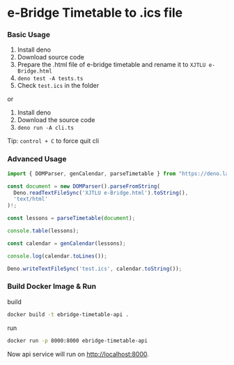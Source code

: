 # e-Bridge Timetable to .ics file

### Basic Usage

1. Install deno
2. Download source code
3. Prepare the .html file of e-bridge timetable and rename it to `XJTLU e-Bridge.html`
4. `deno test -A tests.ts`
5. Check `test.ics` in the folder

or

1. Install deno
2. Download the source code
3. `deno run -A cli.ts`

Tip: `control + C` to force quit cli

### Advanced Usage

```typescript
import { DOMParser, genCalendar, parseTimetable } from "https://deno.land/x/ebridge_timetable_parser@1.1.2/mod.ts";

const document = new DOMParser().parseFromString(
  Deno.readTextFileSync('XJTLU e-Bridge.html').toString(),
  'text/html'
)!;

const lessons = parseTimetable(document);

console.table(lessons);

const calendar = genCalendar(lessons);

console.log(calendar.toLines());

Deno.writeTextFileSync('test.ics', calendar.toString());
```

### Build Docker Image & Run

build

```bash
docker build -t ebridge-timetable-api .
```

run

```bash
docker run -p 8000:8000 ebridge-timetable-api
```

Now api service will run on <http://localhost:8000>.